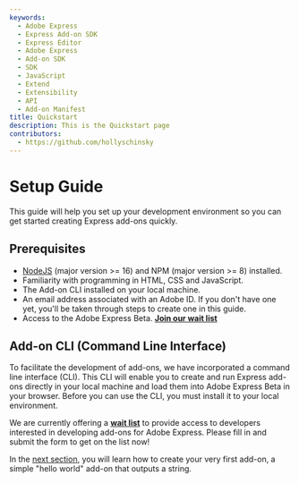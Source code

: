 ```yaml
---
keywords:
  - Adobe Express
  - Express Add-on SDK
  - Express Editor
  - Adobe Express
  - Add-on SDK
  - SDK
  - JavaScript
  - Extend
  - Extensibility
  - API
  - Add-on Manifest
title: Quickstart
description: This is the Quickstart page
contributors:
  - https://github.com/hollyschinsky
---
```


# Setup Guide
This guide will help you set up your development environment so you can get started creating Express add-ons quickly. 

## Prerequisites

- [NodeJS](https://nodejs.org/en/download/) (major version >= 16) and NPM (major version >= 8) installed.
- Familiarity with programming in HTML, CSS and JavaScript.
- The Add-on CLI installed on your local machine.
- An email address associated with an Adobe ID. If you don't have one yet, you'll be taken through steps to create one in this guide.
- Access to the Adobe Express Beta. [**Join our wait list**](../)

## Add-on CLI (Command Line Interface)
To facilitate the development of add-ons, we have incorporated a command line interface (CLI). This CLI will enable you to create and run Express add-ons directly in your local machine and load them into Adobe Express Beta in your browser. Before you can use the CLI, you must install it to your local environment.

<InlineAlert slots="text" variant="warning"/>

We are currently offering a [**wait list**](https://airtable.com/shr3IK38z2MCNHJEm) to provide access to developers interested in developing add-ons for Adobe Express. Please fill in and submit the form to get on the list now!
  

In the [next section](quickstart.md), you will learn how to create your very first add-on, a simple "hello world" add-on that outputs a string.